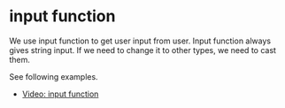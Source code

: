 # input function

We use input function to get user input from user.
Input function always gives string input.
If we need to change it to other types, we need to cast them.

See following examples.



- [Video: input function](https://youtu.be/8m6oyM2sFts)

